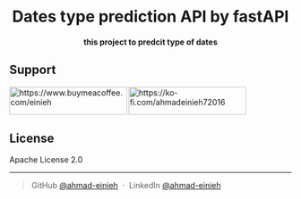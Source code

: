 
<h1 align="center">
  <br>
  Dates type prediction API by fastAPI
  <br>
</h1>

<h4 align="center">this project to predcit type of dates</h4>

## Support

<p><a href="https://www.buymeacoffee.com/https://www.buymeacoffee.com/einieh"> <img align="left" src="https://cdn.buymeacoffee.com/buttons/v2/default-yellow.png" height="50" width="210" alt="https://www.buymeacoffee.com/einieh" /></a><a href="https://ko-fi.com/https://ko-fi.com/ahmadeinieh72016"> <img align="left" src="https://cdn.ko-fi.com/cdn/kofi3.png?v=3" height="50" width="210" alt="https://ko-fi.com/ahmadeinieh72016" /></a></p>

<br>
<br>
<br>


## License

Apache License 2.0

---

> GitHub [@ahmad-einieh](https://github.com/ahmad-einieh) &nbsp;&middot;&nbsp;
> LinkedIn [@ahmad-einieh](https://www.linkedin.com/in/ahmad-einieh-921378181/)

<br/>
